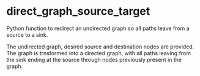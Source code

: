 # direct_graph_source_target
Python function to redirect an undirected graph so all paths leave from a source to a sink.

The undirected graph, desired source and destination nodes are provided.
The graph is trnsformed into a directed graph, with all paths leaving from the sink ending at the source through nodes previously present in the graph.
